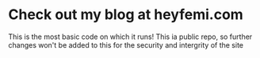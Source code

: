 # Check out my blog at heyfemi.com 
This is the most basic code on which it runs! This ia public repo, so further changes won't be added to this for the security and intergrity of the site
